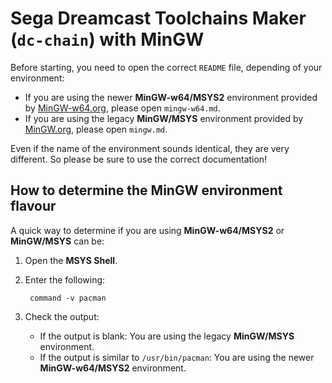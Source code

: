 # Sega Dreamcast Toolchains Maker (`dc-chain`) with MinGW #

Before starting, you need to open the correct `README` file, depending of
your environment:

* If you are using the newer **MinGW-w64/MSYS2** environment provided by
  [MinGW-w64.org](https://mingw-w64.org/), please open `mingw-w64.md`.
* If you are using the legacy **MinGW/MSYS** environment provided by
  [MinGW.org](http://www.mingw.org), please open `mingw.md`.

Even if the name of the environment sounds identical, they are very different. 
So please be sure to use the correct documentation!

## How to determine the MinGW environment flavour

A quick way to determine if you are using **MinGW-w64/MSYS2** or **MinGW/MSYS**
can be:

1. Open the **MSYS Shell**.

2. Enter the following:
		
		command -v pacman

3. Check the output:

	* If the output is blank: You are using the legacy **MinGW/MSYS**
      environment.
	* If the output is similar to `/usr/bin/pacman`: You are using the newer 
      **MinGW-w64/MSYS2** environment.
